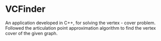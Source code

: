 # VCFinder
An application developed in C++, for solving the vertex - cover problem. Followed the articulation point approximation algorithm to find the vertex cover of the given graph.
